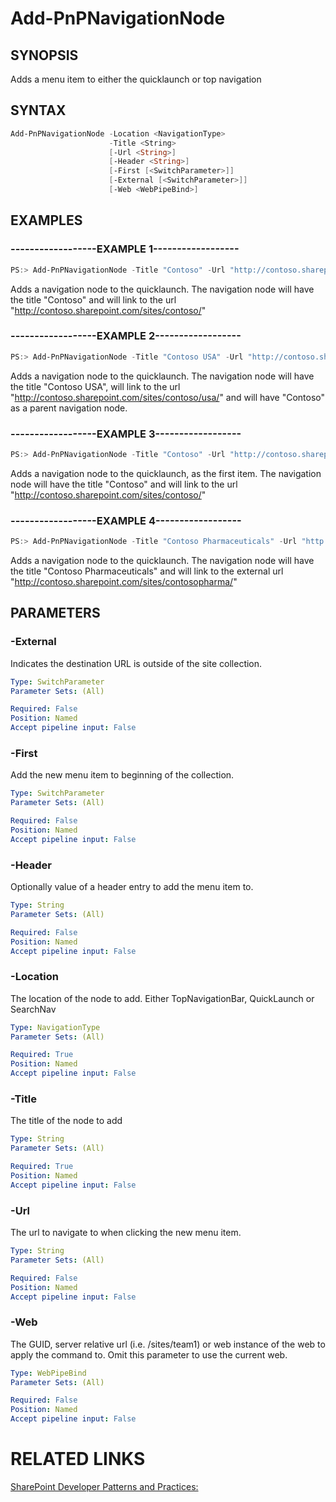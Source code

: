 # Add-PnPNavigationNode

## SYNOPSIS
Adds a menu item to either the quicklaunch or top navigation

## SYNTAX 

```powershell
Add-PnPNavigationNode -Location <NavigationType>
                      -Title <String>
                      [-Url <String>]
                      [-Header <String>]
                      [-First [<SwitchParameter>]]
                      [-External [<SwitchParameter>]]
                      [-Web <WebPipeBind>]
```


## EXAMPLES

### ------------------EXAMPLE 1------------------
```powershell
PS:> Add-PnPNavigationNode -Title "Contoso" -Url "http://contoso.sharepoint.com/sites/contoso/" -Location "QuickLaunch"
```

Adds a navigation node to the quicklaunch. The navigation node will have the title "Contoso" and will link to the url "http://contoso.sharepoint.com/sites/contoso/"

### ------------------EXAMPLE 2------------------
```powershell
PS:> Add-PnPNavigationNode -Title "Contoso USA" -Url "http://contoso.sharepoint.com/sites/contoso/usa/" -Location "QuickLaunch" -Header "Contoso"
```

Adds a navigation node to the quicklaunch. The navigation node will have the title "Contoso USA", will link to the url "http://contoso.sharepoint.com/sites/contoso/usa/" and will have "Contoso" as a parent navigation node.

### ------------------EXAMPLE 3------------------
```powershell
PS:> Add-PnPNavigationNode -Title "Contoso" -Url "http://contoso.sharepoint.com/sites/contoso/" -Location "QuickLaunch" -First
```

Adds a navigation node to the quicklaunch, as the first item. The navigation node will have the title "Contoso" and will link to the url "http://contoso.sharepoint.com/sites/contoso/"

### ------------------EXAMPLE 4------------------
```powershell
PS:> Add-PnPNavigationNode -Title "Contoso Pharmaceuticals" -Url "http://contoso.sharepoint.com/sites/contosopharma/" -Location "QuickLaunch" -External
```

Adds a navigation node to the quicklaunch. The navigation node will have the title "Contoso Pharmaceuticals" and will link to the external url "http://contoso.sharepoint.com/sites/contosopharma/"

## PARAMETERS

### -External
Indicates the destination URL is outside of the site collection.

```yaml
Type: SwitchParameter
Parameter Sets: (All)

Required: False
Position: Named
Accept pipeline input: False
```

### -First
Add the new menu item to beginning of the collection.

```yaml
Type: SwitchParameter
Parameter Sets: (All)

Required: False
Position: Named
Accept pipeline input: False
```

### -Header
Optionally value of a header entry to add the menu item to.

```yaml
Type: String
Parameter Sets: (All)

Required: False
Position: Named
Accept pipeline input: False
```

### -Location
The location of the node to add. Either TopNavigationBar, QuickLaunch or SearchNav

```yaml
Type: NavigationType
Parameter Sets: (All)

Required: True
Position: Named
Accept pipeline input: False
```

### -Title
The title of the node to add

```yaml
Type: String
Parameter Sets: (All)

Required: True
Position: Named
Accept pipeline input: False
```

### -Url
The url to navigate to when clicking the new menu item.

```yaml
Type: String
Parameter Sets: (All)

Required: False
Position: Named
Accept pipeline input: False
```

### -Web
The GUID, server relative url (i.e. /sites/team1) or web instance of the web to apply the command to. Omit this parameter to use the current web.

```yaml
Type: WebPipeBind
Parameter Sets: (All)

Required: False
Position: Named
Accept pipeline input: False
```

# RELATED LINKS

[SharePoint Developer Patterns and Practices:](http://aka.ms/sppnp)